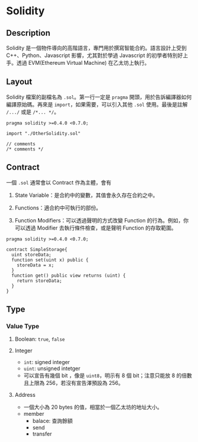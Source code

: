 # Solidity

## Description

Solidity 是一個物件導向的高階語言，專門用於撰寫智能合約。語言設計上受到 C++、Python、Javascript 影響，尤其對於學過 Javascript 的初學者特別好上手。透過 EVM(Ethereum Virtual Machine) 在乙太坊上執行。

## Layout

Solidity 檔案的副檔名為 `.sol`。第一行一定是 `pragma` 開頭，用於告訴編譯器如何編譯原始碼。再來是 `import`，如果需要，可以引入其他 `.sol` 使用。最後是註解 `/.../` 或是 `/*... */`。

```solidity
pragma solidity >=0.4.0 <0.7.0;

import "./OtherSolidity.sol"

// comments
/* comments */
```

## Contract

一個 `.sol` 通常會以 Contract 作為主體，會有

1. State Variable：是合約中的變數，其值會永久存在合約之中。

2. Functions：適合約中可執行的部份。

3. Function Modifiers：可以透過聲明的方式改變 Function 的行為。例如，你可以透過 Modifier 去執行條件檢查，或是聲明 Function 的存取範圍。

```solidity
pragma solidity >=0.4.0 <0.7.0;

contract SimpleStorage{
  uint storeData;
  function set(uint x) public {
    storeData = x;
  }
  function get() public view returns (uint) {
    return storeData;
  }
}
```

## Type

### Value Type

1. Boolean: `true`, `false`

2. Integer
    * `int`: signed integer
    * `uint`: unsigned intetger
    * 可以宣告有幾個 bit ，像是 `uint8`，明示有 8 個 bit；注意只能放 8 的倍數且上限為 256，若沒有宣告澤預設為 256。

3. Address
    * 一個大小為 20 bytes 的值，相當於一個乙太坊的地址大小。
    * member
        * balace: 查詢餘額
        * send
        * transfer
